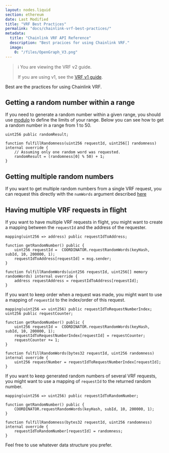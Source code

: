 ```yaml
---
layout: nodes.liquid
section: ethereum
date: Last Modified
title: "VRF Best Practices"
permalink: "docs/chainlink-vrf-best-practices/"
metadata:
  title: "Chainlink VRF API Reference"
  description: "Best pracices for using Chainlink VRF."
  image:
    0: "/files/OpenGraph_V3.png"
---
```


> ℹ️ You are viewing the VRF v2 guide.
>
> If you are using v1, see the [VRF v1 guide](./v1).

Best are the practices for using Chainlink VRF.

## Getting a random number within a range

If you need to generate a random number within a given range, you should use [modulo](https://docs.soliditylang.org/en/v0.6.0/types.html) to define the limits of your range. Below you can see how to get a random number in a range from 1 to 50.

```solidity
uint256 public randomResult;

function fulfillRandomness(uint256 requestId, uint256[] randomness) internal override {
    // Assuming only one random word was requested.
    randomResult = (randomness[0] % 50) + 1;
}
```

## Getting multiple random numbers

If you want to get multiple random numbers from a single VRF request, you can
request this directly with the `numWords` argument described [here](/docs/get-a-random-number/#parameters)

## Having multiple VRF requests in flight

If you want to have multiple VRF requests in flight, you might want to create a mapping between the `requestId` and the address of the requester.

```solidity
mapping(uint256 => address) public requestIdToAddress;

function getRandomNumber() public {
    uint256 requestId =  COORDINATOR.requestRandomWords(keyHash, subId, 10, 200000, 1);
    requestIdToAddress[requestId] = msg.sender;
}

function fulfillRandomWords(uint256 requestId, uint256[] memory randomWords) internal override {
    address requestAddress = requestIdToAddress[requestId];
}
```

If you want to keep order when a request was made, you might want to use a mapping of `requestId` to the index/order of this request.

```solidity
mapping(uint256 => uint256) public requestIdToRequestNumberIndex;
uint256 public requestCounter;

function getRandomNumber() public {
    uint256 requestId =  COORDINATOR.requestRandomWords(keyHash, subId, 10, 200000, 1);
    requestIdToRequestNumberIndex[requestId] = requestCounter;
    requestCounter += 1;
}

function fulfillRandomWords(bytes32 requestId, uint256 randomness) internal override {
    uint256 requestNumber = requestIdToRequestNumberIndex[requestId];
}
```

If you want to keep generated random numbers of several VRF requests, you might want to use a mapping of `requestId` to the returned random number.

```solidity
mapping(uint256 => uint256) public requestIdToRandomNumber;

function getRandomNumber() public {
    COORDINATOR.requestRandomWords(keyHash, subId, 10, 200000, 1);
}

function fulfillRandomness(bytes32 requestId, uint256 randomness) internal override {
    requestIdToRandomNumber[requestId] = randomness;
}
```

Feel free to use whatever data structure you prefer.
